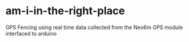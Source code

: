 # am-i-in-the-right-place
GPS Fencing using real time data collected from the Neo6m GPS module interfaced to arduino
